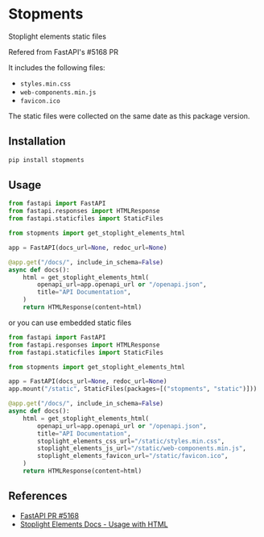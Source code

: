 # Stopments

Stoplight elements static files

Refered from FastAPI's #5168 PR

It includes the following files:

- `styles.min.css`
- `web-components.min.js`
- `favicon.ico`

The static files were collected on the same date as this package version.

## Installation

```bash
pip install stopments
```

## Usage

```python
from fastapi import FastAPI
from fastapi.responses import HTMLResponse
from fastapi.staticfiles import StaticFiles

from stopments import get_stoplight_elements_html

app = FastAPI(docs_url=None, redoc_url=None)

@app.get("/docs/", include_in_schema=False)
async def docs():
    html = get_stoplight_elements_html(
        openapi_url=app.openapi_url or "/openapi.json",
        title="API Documentation",
    )
    return HTMLResponse(content=html)
```

or you can use embedded static files

```python
from fastapi import FastAPI
from fastapi.responses import HTMLResponse
from fastapi.staticfiles import StaticFiles

from stopments import get_stoplight_elements_html

app = FastAPI(docs_url=None, redoc_url=None)
app.mount("/static", StaticFiles(packages=[("stopments", "static")]))

@app.get("/docs/", include_in_schema=False)
async def docs():
    html = get_stoplight_elements_html(
        openapi_url=app.openapi_url or "/openapi.json",
        title="API Documentation",
        stoplight_elements_css_url="/static/styles.min.css",
        stoplight_elements_js_url="/static/web-components.min.js",
        stoplight_elements_favicon_url="/static/favicon.ico",
    )
    return HTMLResponse(content=html)
```

## References

- [FastAPI PR #5168](https://github.com/fastapi/fastapi/pull/5168)
- [Stoplight Elements Docs - Usage with HTML](https://docs.stoplight.io/docs/elements/a71d7fcfefcd6-elements-in-html)
